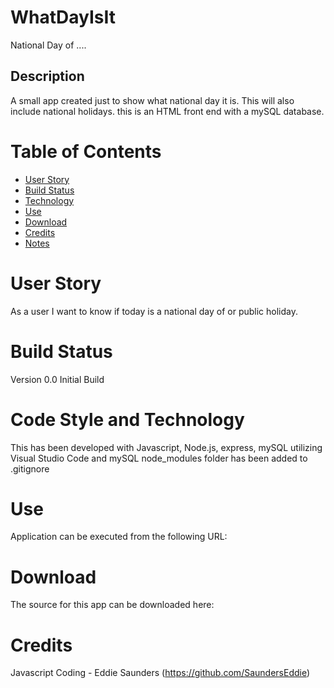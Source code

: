 # WhatDayIsIt

National Day of ....

## Description

A small app created just to show what national day it is. This will also include national holidays. this is an HTML front end with a mySQL database.

# Table of Contents

- [User Story](#User%20Story)
- [Build Status](#Build%20Status)
- [Technology](#Code%20Style%20and%20Technology)
- [Use](#Usage)
- [Download](#Download)
- [Credits](#Credits)
- [Notes](#Notes)

# User Story

As a user I want to know if today is a national day of or public holiday.

# Build Status

Version 0.0 Initial Build

# Code Style and Technology

This has been developed with Javascript, Node.js, express, mySQL utilizing Visual Studio Code and mySQL
node_modules folder has been added to .gitignore

# Use

Application can be executed from the following URL:

# Download

The source for this app can be downloaded here:

# Credits

Javascript Coding - Eddie Saunders (https://github.com/SaundersEddie)
